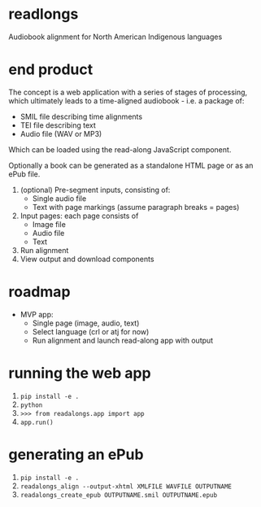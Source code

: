 # readlongs
Audiobook alignment for North American Indigenous languages

# end product

The concept is a web application with a series of stages of
processing, which ultimately leads to a time-aligned audiobook -
i.e. a package of:

- SMIL file describing time alignments
- TEI file describing text
- Audio file (WAV or MP3)

Which can be loaded using the read-along JavaScript component.

Optionally a book can be generated as a standalone HTML page or
as an ePub file.

1. (optional) Pre-segment inputs, consisting of:
   - Single audio file
   - Text with page markings (assume paragraph breaks = pages)
2. Input pages: each page consists of
   - Image file
   - Audio file
   - Text
3. Run alignment
4. View output and download components

# roadmap

- MVP app:
  - Single page (image, audio, text)
  - Select language (crl or atj for now)
  - Run alignment and launch read-along app with output

# running the web app

1. `pip install -e .`
2. `python`
3. `>>> from readalongs.app import app`
4. `app.run()`

# generating an ePub

1. `pip install -e .`
2. `readalongs_align --output-xhtml XMLFILE WAVFILE OUTPUTNAME`
3. `readalongs_create_epub OUTPUTNAME.smil OUTPUTNAME.epub`
